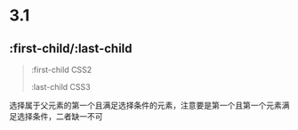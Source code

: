 # 3.1

## :first-child/:last-child

> :first-child CSS2
>
> :last-child CSS3

选择属于父元素的第一个且满足选择条件的元素，注意要是第一个且第一个元素满足选择条件，二者缺一不可